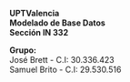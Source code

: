 **UPTValencia  
Modelado de Base Datos  
Sección IN 332**  

**Grupo:**  
José Brett - C.I: 30.336.423  
Samuel Brito - C.I: 29.530.516  
